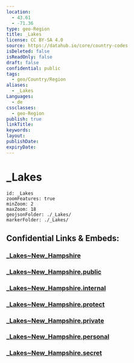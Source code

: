 ```yaml
---
location:
  - 43.61
  - -71.36
type: geo-Region
title: _Lakes
license: CC BY-SA 4.0
source: https://datahub.io/core/country-codes
isDeleted: false
isReadOnly: false
draft: false
confidential: public
tags:
  - geo/Country/Region
aliases:
  - _Lakes
Languages:
  - de
cssclasses:
  - geo-Region
publish: true
linkTitle:
keywords:
layout:
publishDate:
expiryDate:
---
```


# _Lakes

```leaflet
id: _Lakes
zoomFeatures: true 
minZoom: 2 
maxZoom: 18
geojsonFolder: ./_Lakes/
markerFolder: ./_Lakes/
```


## Confidential Links & Embeds: 

### [_Lakes~New_Hampshire](/_Standards/Earth/Continent/America~North/USA/USA~Eastern/New_Hampshire/_Lakes~New_Hampshire.md) 

### [_Lakes~New_Hampshire.public](/_public/Earth/Continent/America~North/USA/USA~Eastern/New_Hampshire/_Lakes~New_Hampshire.public.md) 

### [_Lakes~New_Hampshire.internal](/_internal/Earth/Continent/America~North/USA/USA~Eastern/New_Hampshire/_Lakes~New_Hampshire.internal.md) 

### [_Lakes~New_Hampshire.protect](/_protect/Earth/Continent/America~North/USA/USA~Eastern/New_Hampshire/_Lakes~New_Hampshire.protect.md) 

### [_Lakes~New_Hampshire.private](/_private/Earth/Continent/America~North/USA/USA~Eastern/New_Hampshire/_Lakes~New_Hampshire.private.md) 

### [_Lakes~New_Hampshire.personal](/_personal/Earth/Continent/America~North/USA/USA~Eastern/New_Hampshire/_Lakes~New_Hampshire.personal.md) 

### [_Lakes~New_Hampshire.secret](/_secret/Earth/Continent/America~North/USA/USA~Eastern/New_Hampshire/_Lakes~New_Hampshire.secret.md)

